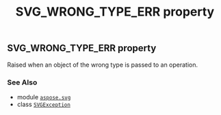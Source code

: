 ﻿---
title: SVG_WRONG_TYPE_ERR property
second_title: Aspose.SVG for Python via .NET API References
description: 
type: docs
weight: 50
url: /python-net/aspose.svg/svgexception/svg_wrong_type_err/
is_root: false
---

## SVG_WRONG_TYPE_ERR property


Raised when an object of the wrong type is passed to an operation.

### See Also
* module [`aspose.svg`](../../)
* class [`SVGException`](/svg/python-net/aspose.svg/svgexception)
